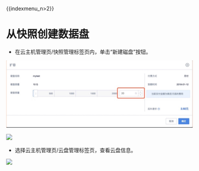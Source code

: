 {{indexmenu_n>2}}

# 从快照创建数据盘

* 在云主机管理页/快照管理标签页内，单击“新建磁盘”按钮。 
  
![](/images/userguide/extend/image4.jpg)  
    
![](/images/userguide/extend/image5.png)  
    
* 选择云主机管理页/云盘管理标签页，查看云盘信息。  
  
![](/images/userguide/extend/image3.png)
